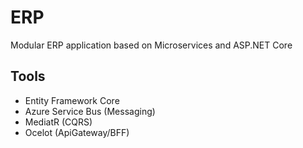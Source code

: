 # ERP
Modular ERP application based on Microservices and ASP.NET Core

## Tools
- Entity Framework Core
- Azure Service Bus (Messaging)
- MediatR (CQRS)
- Ocelot (ApiGateway/BFF)
